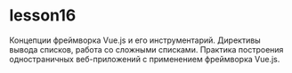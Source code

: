 # lesson16
Концепции фреймворка Vue.js и его инструментарий. Директивы вывода списков, работа со сложными списками. Практика построения одностраничных веб-приложений с применением фреймворка Vue.js.
